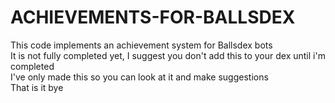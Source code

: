 # ACHIEVEMENTS-FOR-BALLSDEX

This code implements an achievement system for Ballsdex bots <br />
It is not fully completed yet, I suggest you don't add this to your dex until i'm completed <br />
I've only made this so you can look at it and make suggestions <br />
That is it bye

